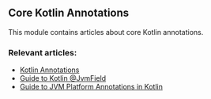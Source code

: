 ## Core Kotlin Annotations

This module contains articles about core Kotlin annotations.

### Relevant articles:
- [Kotlin Annotations](https://www.baeldung.com/kotlin/kotlin-annotations)
- [Guide to Kotlin @JvmField](https://www.baeldung.com/kotlin/jvm-field-annotation)
- [Guide to JVM Platform Annotations in Kotlin](https://www.baeldung.com/kotlin/kotlin-jvm-annotations)
